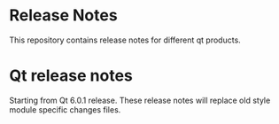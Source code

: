 # Release Notes

This repository contains release notes for different qt products.

# Qt release notes
Starting from Qt 6.0.1 release. These release notes will replace old style module specific
changes files.

